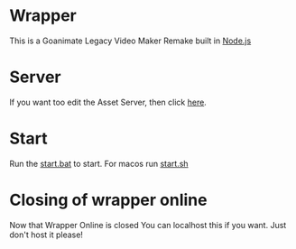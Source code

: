 # Wrapper
This is a Goanimate Legacy Video Maker Remake built in [Node.js](https://nodejs.org/)

# Server
If you want too edit the Asset Server, then click [here](https://github.com/2Epik4u/Wrapper-Online-Assets).

# Start
Run the [start.bat](https://github.com/CrashEnterminate/Wrapper-Online/blob/master/start.bat) to start.
For macos run [start.sh](https://github.com/Crashenterminate/WrapperOnline/blob/master/start.sh)

# Closing of wrapper online
Now that Wrapper Online is closed You can localhost this if you want. Just don't host it please!
